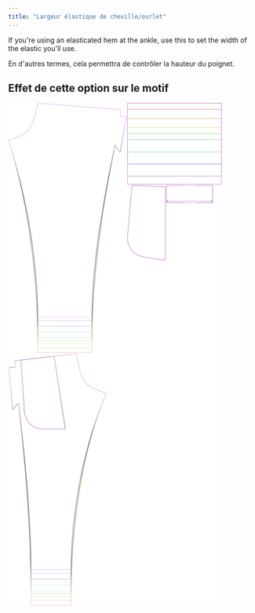 ```yaml
---
title: "Largeur élastique de cheville/ourlet"
---
```


If you're using an elasticated hem at the ankle, use this to set the width of the elastic you'll use.

En d'autres termes, cela permettra de contrôler la hauteur du poignet.

## Effet de cette option sur le motif

![Cette image montre l'effet de cette option en superposant plusieurs variantes qui ont une valeur différente pour cette option](paco_ankleelastic_sample.svg "Effet de cette option sur le motif")
